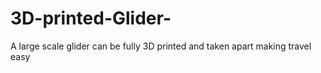 # 3D-printed-Glider-
A large scale glider can be fully 3D printed and taken apart making travel easy
